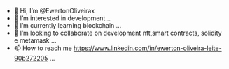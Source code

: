 - 👋 Hi, I’m @EwertonOliveirax
- 👀 I’m interested in development...
- 🌱 I’m currently learning blockchain ...
- 💞️ I’m looking to collaborate on development nft,smart contracts, solidity e metamask ...
- 📫 How to reach me https://www.linkedin.com/in/ewerton-oliveira-leite-90b272205 ...

